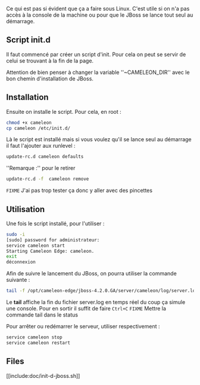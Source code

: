 Ce qui est pas si évident que ça a faire sous Linux. C'est utile si on n'a pas accès à la console de la 
machine ou pour que le JBoss se lance tout seul au démarrage.

## Script init.d
Il faut commencé par créer un script d'init. Pour cela on peut se servir de celui se trouvant à la fin de la page.

Attention de bien penser à changer la variable ''~CAMELEON_DIR'' avec le bon chemin d'installation de JBoss.

## Installation
Ensuite on installe le script. Pour cela, en root :

``` sh
chmod +x cameleon
cp cameleon /etc/init.d/
```

Là le script est installé mais si vous voulez qu'il se lance seul au démarrage il faut l'ajouter aux runlevel :

``` sh
update-rc.d cameleon defaults
```

''Remarque :'' pour le retirer 

``` sh
update-rc.d -f  cameleon remove
```

`FIXME` J'ai pas trop tester ça donc y aller avec des pincettes

## Utilisation
Une fois le script installé, pour l'utiliser :

``` sh
sudo -i
[sudo] password for administrateur: 
service cameleon start
Starting Cameleon Edge: cameleon.
exit
déconnexion
```

Afin de suivre le lancement du JBoss, on pourra utiliser la commande suivante :

``` sh
tail -f /opt/cameleon-edge/jboss-4.2.0.GA/server/cameleon/log/server.log
```

Le **tail** affiche la fin du fichier server.log en temps réel du coup ça simule une console.
Pour en sortir il suffit de faire `Ctrl+C`
`FIXME` Mettre la commande tail dans le status

Pour arrêter ou redémarrer le serveur, utiliser respectivement :

``` sh
service cameleon stop
service cameleon restart
```

## Files
[[include:doc/init-d-jboss.sh]]

<!-- --- tags: linux, jboss -->

